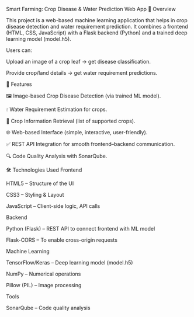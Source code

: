 Smart Farming: Crop Disease & Water Prediction Web App 
📌 Overview

This project is a web-based machine learning application that helps in crop disease detection and water requirement prediction.
It combines a frontend (HTML, CSS, JavaScript) with a Flask backend (Python) and a trained deep learning model (model.h5).

Users can:

Upload an image of a crop leaf → get disease classification.

Provide crop/land details → get water requirement predictions.

🚀 Features

🖼 Image-based Crop Disease Detection (via trained ML model).

💧 Water Requirement Estimation for crops.

🌾 Crop Information Retrieval (list of supported crops).

🌐 Web-based Interface (simple, interactive, user-friendly).

✅ REST API Integration for smooth frontend–backend communication.

🔍 Code Quality Analysis with SonarQube.

🛠️ Technologies Used
Frontend

HTML5 – Structure of the UI

CSS3 – Styling & Layout

JavaScript – Client-side logic, API calls

Backend

Python (Flask) – REST API to connect frontend with ML model

Flask-CORS – To enable cross-origin requests

Machine Learning

TensorFlow/Keras – Deep learning model (model.h5)

NumPy – Numerical operations

Pillow (PIL) – Image processing

Tools

SonarQube – Code quality analysis

